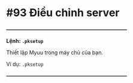 # #93 Điều chỉnh server

~~**———————————————————————**~~

__Lệnh: ``.pksetup``__

Thiết lập Myuu trong máy chủ của bạn.

Ví dụ: ``.pksetup``

~~**———————————————————————**~~

